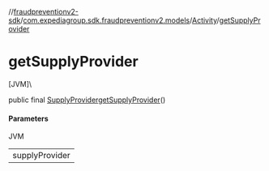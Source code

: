 //[fraudpreventionv2-sdk](../../../index.md)/[com.expediagroup.sdk.fraudpreventionv2.models](../index.md)/[Activity](index.md)/[getSupplyProvider](get-supply-provider.md)

# getSupplyProvider

[JVM]\

public final [SupplyProvider](../-supply-provider/index.md)[getSupplyProvider](get-supply-provider.md)()

#### Parameters

JVM

| |
|---|
| supplyProvider |
